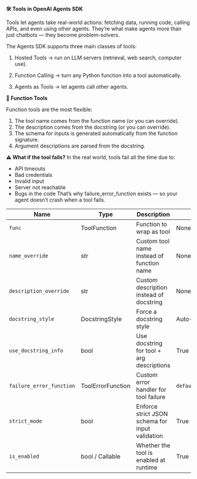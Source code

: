 **🛠️ Tools in OpenAI Agents SDK**

Tools let agents take real-world actions: fetching data, running code, calling APIs, and even using other agents.
They’re what make agents more than just chatbots — they become problem-solvers.

The Agents SDK supports three main classes of tools:

1. Hosted Tools → run on LLM servers (retrieval, web search, computer use).

2. Function Calling → turn any Python function into a tool automatically.

3. Agents as Tools → let agents call other agents.

**📌 Function Tools**

Function tools are the most flexible:

1. The tool name comes from the function name (or you can override).
2. The description comes from the docstring (or you can override).
3. The schema for inputs is generated automatically from the function signature.
4. Argument descriptions are parsed from the docstring.

**⚠️ What if the tool fails?**
In the real world, tools fail all the time due to:

- API timeouts
- Bad credentials
- Invalid input
- Server not reachable
- Bugs in the code
That’s why failure_error_function exists — so your agent doesn’t crash when a tool fails.


| Name                     | Type              | Description                                     | Default                       |
| ------------------------ | ----------------- | ----------------------------------------------- | ----------------------------- |
| `func`                   | ToolFunction      | Function to wrap as tool                        | None                          |
| `name_override`          | str               | Custom tool name instead of function name       | None                          |
| `description_override`   | str               | Custom description instead of docstring         | None                          |
| `docstring_style`        | DocstringStyle    | Force a docstring style                         | Auto-detect                   |
| `use_docstring_info`     | bool              | Use docstring for tool + arg descriptions       | True                          |
| `failure_error_function` | ToolErrorFunction | Custom error handler for tool failure           | `default_tool_error_function` |
| `strict_mode`            | bool              | Enforce strict JSON schema for input validation | True                          |
| `is_enabled`             | bool / Callable   | Whether the tool is enabled at runtime          | True                          |
